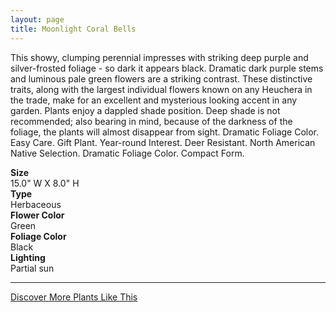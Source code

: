 ```yaml
---
layout: page
title: Moonlight Coral Bells
---
```


<div class="row">
  <div class="col-md-4">
    <div class="plant-image plant-image-large" style="background-image: url(&quot;https://s3-us-west-1.amazonaws.com/images.plantwithbloom.com/moonlight_coral_bells.jpg&quot;);"></div>
  </div>
  <div class="col-md-8">
    <div>
      <p>This showy, clumping perennial impresses with striking deep purple and silver-frosted foliage - so dark it appears black. Dramatic dark purple stems and luminous pale green flowers are a striking contrast. These distinctive traits, along with the largest individual flowers known on any Heuchera in the trade, make for an excellent and mysterious looking accent in any garden. Plants enjoy a dappled shade position. Deep shade is not recommended; also bearing in mind, because of the darkness of the foliage, the plants will almost disappear from sight. Dramatic Foliage Color. Easy Care. Gift Plant. Year-round Interest. Deer Resistant. North American Native Selection. Dramatic Foliage Color. Compact Form.</p>
      <div class="row">
        <div class="col-md-3">
          <strong>Size</strong>
        </div>
        <div class="col-md-9">15.0" W X 8.0" H</div>
      </div>
      <div class="row">
        <div class="col-md-3">
          <strong>Type</strong>
        </div>
        <div class="col-md-9">Herbaceous </div>
      </div>
      <div class="row">
        <div class="col-md-3">
          <strong>Flower Color</strong>
        </div>
        <div class="col-md-9">Green</div>
      </div>
      <div class="row">
        <div class="col-md-3">
          <strong>Foliage Color</strong>
        </div>
        <div class="col-md-9">Black</div>
      </div>
      <div class="row">
        <div class="col-md-3">
          <strong>Lighting</strong>
        </div>
        <div class="col-md-9">Partial sun</div>
      </div>
    </div>
    <hr/>
    <a class="btn btn-default" href="http://app.plantwithbloom.com/search">Discover More Plants Like This</a>
  </div>
</div>